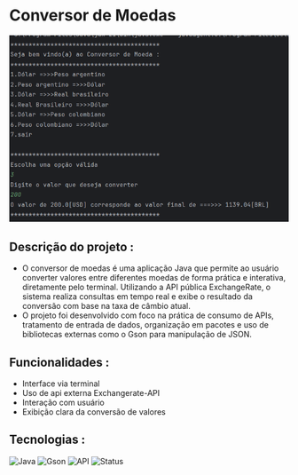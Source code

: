# Conversor de Moedas

![menudoconversordemoedas.png](menudoconversordemoedas.png)

## Descrição do projeto :

* O conversor de moedas  é uma aplicação 
Java que permite ao usuário converter valores entre 
diferentes moedas de forma prática e interativa,
diretamente pelo terminal. Utilizando a API pública ExchangeRate, 
o sistema realiza consultas em tempo real e exibe o resultado 
da conversão com base na taxa de câmbio atual.
* O projeto foi desenvolvido com foco na
prática de consumo de APIs, tratamento de entrada de dados,
organização em pacotes e uso de bibliotecas externas 
como o Gson para manipulação de JSON.

## Funcionalidades :
* Interface via terminal
* Uso de api externa Exchangerate-API
* Interação com usuário
* Exibição clara da conversão de valores

## Tecnologias : 
![Java](https://img.shields.io/badge/Java-21-blue?logo=java&logoColor=white)
![Gson](https://img.shields.io/badge/Gson-API-green)
![API](https://img.shields.io/badge/API-ExchangeRate-orange)
![Status](https://img.shields.io/badge/Status-Em%20Desenvolvimento-yellow)


